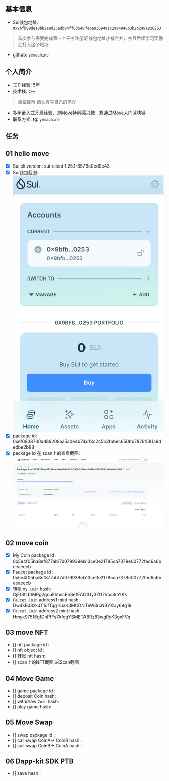 ## 基本信息
- Sui钱包地址: `0x9bfb89de18bb2e8d25edb84ff03548febe9369491c2a94948b3b2d249a820253`
> 首次参与需要完成第一个任务注册好钱包地址才被合并，并且后续学习奖励会打入这个地址
- github: `yemachine`

## 个人简介
- 工作经验: 5年
- 技术栈: `C++`
> 重要提示 请认真写自己的简介
- 多年嵌入式开发经验，对Move特别感兴趣，想通过Move入门区块链
- 联系方式: tg: `yemachine` 

## 任务

##   01 hello move  
- [x] Sui cli version: sui-client 1.25.1-6579e0ed9e43
- [x] Sui钱包截图: ![Sui钱包截图](./notes/walletshot.jpg)
- [x] package id:  0xef6838700ad89208aa5a0e4b74df3c245b3fbbec650bb7876f581a9dedbe2b88    
- [x] package id 在 scan上的查看截图:![Scan截图](./notes/packa.jpg)

##   02 move coin
- [x] My Coin package id :  0x5e4f05ba8ef877ab17d079939eb13ce0e21785da7379e00772fed6a6beeaeecb          
- [x] Faucet package id :  0x5e4f05ba8ef877ab17d079939eb13ce0e21785da7379e00772fed6a6beeaeecb          
- [x] 转账 `My Coin` hash: CjFf3tLbtMPg2gouEhbscBnSefEADtUy3ZG7Vos8mYKk
- [x] `Faucet Coin` address1 mint hash: Dw4kBJ3zkJT1ufTqg1ruaK3MCDNTeW3rcNBYXUy69g19
- [x] `Faucet Coin` address2 mint hash:  Hmyk97516gfDnPfFs7AfqgYSMETA8Rz83wgRyK3gnFVq

##   03 move NFT
- [] nft package id :
- [] nft object id : 
- [] 转账 nft  hash:
- [] scan上的NFT截图:![Scan截图](./images/你的图片地址)

##   04 Move Game
- [] game package id :
- [] deposit Coin hash:
- [] withdraw `Coin` hash:
- [] play game hash:

##   05 Move Swap
- [] swap package id :
- [] call swap CoinA-> CoinB  hash :
- [] call swap CoinB-> CoinA  hash :

##   06 Dapp-kit SDK PTB
- [] save hash :
